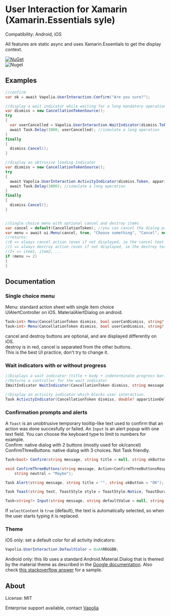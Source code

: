 # User Interaction for Xamarin (Xamarin.Essentials syle)

Compatibility: Android, iOS

All features are static async and uses Xamarin.Essentials to get the display context.

[![NuGet](https://img.shields.io/nuget/v/Vapolia.UserInteraction.svg?style=for-the-badge)](https://www.nuget.org/packages/Vapolia.UserInteraction/)  
![Nuget](https://img.shields.io/nuget/dt/Vapolia.UserInteraction)


## Examples
```csharp
//confirm
var ok = await Vapolia.UserInteraction.Confirm("Are you sure?");

//display a wait indicator while waiting for a long mandatory operation to complete
var dismiss = new CancellationTokenSource();
try 
{
  var userCancelled = Vapolia.UserInteraction.WaitIndicator(dismiss.Token, "Please wait", "Loggin in");
  await Task.Delay(3000, userCancelled); //simulate a long operation
} 
finally 
{
  dismiss.Cancel();
}

//display an obtrusive loading indicator
var dismiss = new CancellationTokenSource();
try 
{
  await Vapolia.UserInteraction.ActivityIndicator(dismiss.Token, apparitionDelay: 0.5, argbColor: (uint)0xFFFFFF);
  await Task.Delay(3000); //simulate a long operation
} 
finally 
{
  dismiss.Cancel();
}


//Single choice menu with optional cancel and destroy items
var cancel = default(CancellationToken); //you can cancel the dialog programatically.
var menu = await ui.Menu(cancel, true, "Choose something", "Cancel", null, "item1", "item2", ...); //You can add as many items as your want
//returns:
//0 => always cancel action (even if not displayed, ie the cancel text is null)
//1 => always destroy action (even if not displayed, ie the destroy text is null)
//2+ => item1, item2, ...
if (menu >= 2)
{
}
```

## Documentation

### Single choice menu
Menu: standard action sheet with single item choice  
UIAlertController on iOS. MaterialAlertDialog on android.


```csharp
Task<int> Menu(CancellationToken dismiss, bool userCanDismiss, string? title, string description, int defaultActionIndex, string cancelButton, string destroyButton, params string[] otherButtons);
Task<int> Menu(CancellationToken dismiss, bool userCanDismiss, string? title, string cancelButton, string? destroyButton, params string[] otherButtons);
```
cancel and destroy buttons are optional, and are displayed differently on iOS.  
destroy is in red, cancel is separated from the other buttons.  
This is the best UI practice, don't try to change it.

### Wait indicators with or without progress
```csharp
//Displays a wait indicator (title + body + indeterminate progress bar)
//Returns a controller for the wait indicator
IWaitIndicator WaitIndicator(CancellationToken dismiss, string message = null, string title=null, int? displayAfterSeconds = null, bool userCanDismiss = true);

//Display an activity indicator which blocks user interaction.
Task ActivityIndicator(CancellationToken dismiss, double? apparitionDelay = null, uint? argbColor = null);
```

### Confirmation prompts and alerts

A `Toast` is an unobtrusive temporary tooltip-like text used to confirm that an action was done succesfully or failed.
An `Input` is an alert popup with one text field. You can choose the keyboard type to limit to numbers for example.  
Confirm: native dialog with 2 buttons (mostly used for ok/cancel)  
ConfirmThreeButtons: native dialog with 3 choices. Not Task friendly.

```csharp
Task<bool> Confirm(string message, string title = null, string okButton = "OK", string cancelButton = "Cancel", CancellationToken? dismiss = null);

void ConfirmThreeButtons(string message, Action<ConfirmThreeButtonsResponse> answer, string title = null, string positive = "Yes", string negative = "No",
    string neutral = "Maybe");

Task Alert(string message, string title = "", string okButton = "OK");

Task Toast(string text, ToastStyle style = ToastStyle.Notice, ToastDuration duration = ToastDuration.Normal, ToastPosition position = ToastPosition.Bottom, int positionOffset = 20, CancellationToken? dismiss = null);

Task<string?> Input(string message, string defaultValue = null, string placeholder = null, string title = null, string okButton = "OK", string cancelButton = "Cancel", FieldType fieldType = FieldType.Default, int maxLength = 0, bool selectContent = true);
```

If `selectContent` is `true` (default), the text is automatically selected, so when the user starts typing it is replaced.

### Theme

iOS only: set a default color for all activity indicators:

```csharp
Vapolia.UserInteraction.DefaultColor = 0xAARRGGBB;
```

Android only: this lib uses a standard Android.Material.Dialog that is themed by the material theme as described in the [Google documentation](https://material.io/components/dialogs/android#theming-dialogs). Also check [this stackoverflow answer](https://stackoverflow.com/questions/52829954/materialcomponents-theme-alert-dialog-buttons/59110804#59110804) for a sample.


## About

License: MIT

Enterprise support available, contact [Vapolia](https://vapolia.eu)
